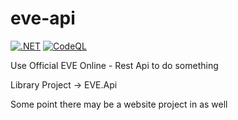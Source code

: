 # eve-api

[![.NET](https://github.com/KimBrusevold/eve-api/actions/workflows/dotnet_build_and_test.yml/badge.svg?branch=main)](https://github.com/KimBrusevold/eve-api/actions/workflows/dotnet_build_and_test.yml)
[![CodeQL](https://github.com/KimBrusevold/eve-api/actions/workflows/codeql-analysis.yml/badge.svg)](https://github.com/KimBrusevold/eve-api/actions/workflows/codeql-analysis.yml)

Use Official EVE Online - Rest Api to do something

Library Project -> EVE.Api

Some point there may be a website project in as well
